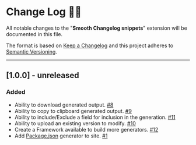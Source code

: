 # **Change Log** 📜📝

All notable changes to the "**Smooth Changelog snippets**" extension will be documented in this file.

The format is based on [Keep a Changelog](https://keepachangelog.com/en/1.0.0/) and this project adheres to [Semantic Versioning](https://semver.org/spec/v2.0.0.html).

---

## [**1.0.0**] - unreleased

### Added

- Ability to download generated output. [#8](https://github.com/dev-generator/app.devgenerator.io/issues/8)
- Ability to copy to clipboard generated output. [#9](https://github.com/dev-generator/app.devgenerator.io/issues/9)
- Ability to include/Exclude a field for inclusion in the generation. [#11](https://github.com/dev-generator/app.devgenerator.io/issues/11)
- Ability to upload an existing version to modify. [#10](https://github.com/dev-generator/app.devgenerator.io/issues/10)
- Create a Framework available to build more generators. [#12](https://github.com/dev-generator/app.devgenerator.io/issues/12)
- Add [Package.json](https://docs.npmjs.com/files/package.json) generator to site. [#1](https://github.com/dev-generator/app.devgenerator.io/issues/1)
